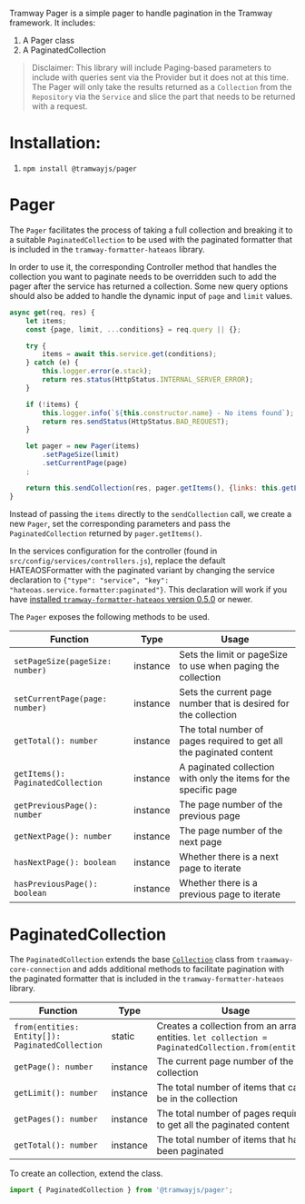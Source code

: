 Tramway Pager is a simple pager to handle pagination in the Tramway framework. It includes:

1. A Pager class
2. A PaginatedCollection

> Disclaimer: This library will include Paging-based parameters to include with queries sent via the Provider but it does not at this time. The Pager will only take the results returned as a `Collection` from the `Repository` via the `Service` and slice the part that needs to be returned with a request.

# Installation:
1. `npm install @tramwayjs/pager`

# Pager

The `Pager` facilitates the process of taking a full collection and breaking it to a suitable `PaginatedCollection` to be used with the paginated formatter that is included in the `tramway-formatter-hateaos` library.

In order to use it, the corresponding Controller method that handles the collection you want to paginate needs to be overridden such to add the pager after the service has returned a collection. Some new query options should also be added to handle the dynamic input of `page` and `limit` values.

```javascript
async get(req, res) {
    let items;
    const {page, limit, ...conditions} = req.query || {};

    try {
        items = await this.service.get(conditions);
    } catch (e) {
        this.logger.error(e.stack);
        return res.status(HttpStatus.INTERNAL_SERVER_ERROR);
    }

    if (!items) {
        this.logger.info(`${this.constructor.name} - No items found`);
        return res.sendStatus(HttpStatus.BAD_REQUEST);
    }

    let pager = new Pager(items)
        .setPageSize(limit)
        .setCurrentPage(page)
    ;

    return this.sendCollection(res, pager.getItems(), {links: this.getLinks('get')});
}
```

Instead of passing the `items` directly to the `sendCollection` call, we create a new `Pager`, set the corresponding parameters and pass the `PaginatedCollection` returned by `pager.getItems()`.

In the services configuration for the controller (found in `src/config/services/controllers.js`), replace the default HATEAOSFormatter with the paginated variant by changing the service declaration to `{"type": "service", "key": "hateoas.service.formatter:paginated"}`. This declaration will work if you have [installed `tramway-formatter-hateaos` version 0.5.0](https://github.com/tramwayjs/formatter-hateoas#getting-started) or newer.

The `Pager` exposes the following methods to be used.

| Function | Type | Usage |
| --- | --- | --- |
| ```setPageSize(pageSize: number)``` | instance | Sets the limit or pageSize to use when paging the collection |
| ```setCurrentPage(page: number)``` | instance | Sets the current page number that is desired for the collection |
| ```getTotal(): number``` | instance | The total number of pages required to get all the paginated content |
| ```getItems(): PaginatedCollection``` | instance | A paginated collection with only the items for the specific page |
| ```getPreviousPage(): number``` | instance | The page number of the previous page |
| ```getNextPage(): number``` | instance | The page number of the next page |
| ```hasNextPage(): boolean``` | instance | Whether there is a next page to iterate |
| ```hasPreviousPage(): boolean``` | instance | Whether there is a previous page to iterate |

# PaginatedCollection

The `PaginatedCollection` extends the base [`Collection`](https://github.com/tramwayjs/connection#collection) class from `traamway-core-connection` and adds additional methods to facilitate pagination with the paginated formatter that is included in the `tramway-formatter-hateaos` library.

| Function | Type | Usage |
| --- | --- | --- |
| ```from(entities: Entity[]): PaginatedCollection``` | static | Creates a collection from an array of entities. ```let collection = PaginatedCollection.from(entities)``` |
| ```getPage(): number``` | instance | The current page number of the collection |
| ```getLimit(): number``` | instance | The total number of items that can be in the collection |
| ```getPages(): number``` | instance | The total number of pages required to get all the paginated content |
| ```getTotal(): number``` | instance | The total number of items that have been paginated |

To create an collection, extend the class.

```javascript
import { PaginatedCollection } from '@tramwayjs/pager';
```